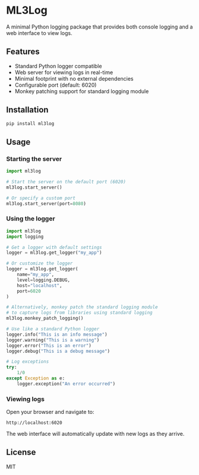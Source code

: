 # ML3Log

A minimal Python logging package that provides both console logging and a web interface to view logs.

## Features

- Standard Python logger compatible
- Web server for viewing logs in real-time
- Minimal footprint with no external dependencies
- Configurable port (default: 6020)
- Monkey patching support for standard logging module

## Installation

```bash
pip install ml3log
```

## Usage

### Starting the server

```python
import ml3log

# Start the server on the default port (6020)
ml3log.start_server()

# Or specify a custom port
ml3log.start_server(port=8080)
```

### Using the logger

```python
import ml3log
import logging

# Get a logger with default settings
logger = ml3log.get_logger("my_app")

# Or customize the logger
logger = ml3log.get_logger(
    name="my_app",
    level=logging.DEBUG,
    host="localhost",
    port=6020
)

# Alternatively, monkey patch the standard logging module
# to capture logs from libraries using standard logging
ml3log.monkey_patch_logging()

# Use like a standard Python logger
logger.info("This is an info message")
logger.warning("This is a warning")
logger.error("This is an error")
logger.debug("This is a debug message")

# Log exceptions
try:
    1/0
except Exception as e:
    logger.exception("An error occurred")
```

### Viewing logs

Open your browser and navigate to:

```
http://localhost:6020
```

The web interface will automatically update with new logs as they arrive.

## License

MIT
